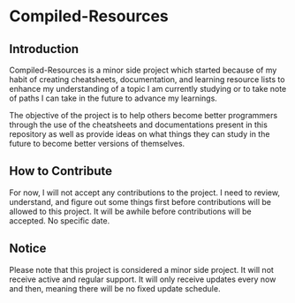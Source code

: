 # Compiled-Resources
## Introduction
Compiled-Resources is a minor side project which started because of my habit of creating cheatsheets, documentation, and learning resource lists to enhance my understanding of a topic I am currently studying or to take note of paths I can take in the future to advance my learnings. 

The objective of the project is to help others become better programmers  through the use of the cheatsheets and documentations present in this repository as well as provide ideas on what things they can study in the future to become better versions of themselves. 

## How to Contribute
For now, I will not accept any contributions to the project. I need to review, understand, and figure out some things first before contributions will be allowed to this project. It will be awhile before contributions will be accepted. No specific date.  

## Notice
Please note that this project is considered a minor side project. It will not receive active and regular support. It will only receive updates every now and then, meaning there will be no fixed update schedule.


<!--
for future reference

## Contributors
<a href="https://github.com/ItemHunt/Learning-Hub/graphs/contributors">
  <img src="https://contrib.rocks/image?repo=ItemHunt/Learning-Hub" />
</a>
-->
<!--

Made with [contrib.rocks](https://contrib.rocks).
-->
